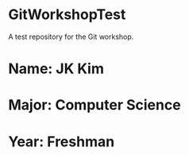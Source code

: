 # GitWorkshopTest
A test repository for the Git workshop. 


# Name: JK Kim
# Major: Computer Science
# Year: Freshman
